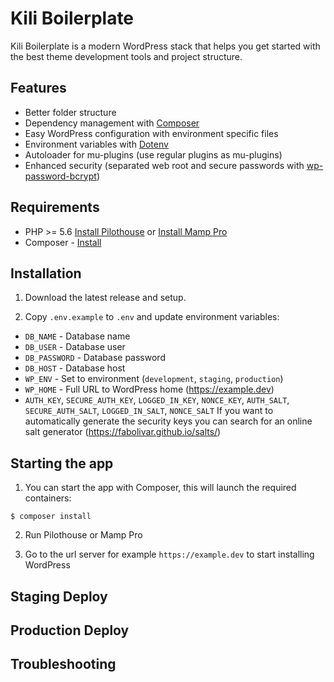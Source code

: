 # Kili Boilerplate

Kili Boilerplate is a modern WordPress stack that helps you get started with the best theme development tools and project structure.

## Features
* Better folder structure
* Dependency management with [Composer](http://getcomposer.org)
* Easy WordPress configuration with environment specific files
* Environment variables with [Dotenv](https://github.com/vlucas/phpdotenv)
* Autoloader for mu-plugins (use regular plugins as mu-plugins)
* Enhanced security (separated web root and secure passwords with [wp-password-bcrypt](https://github.com/roots/wp-password-bcrypt))

## Requirements
* PHP >= 5.6 [Install Pilothouse](https://github.com/Pilothouse-App/Pilothouse/wiki/Installation) or [Install Mamp Pro](https://www.mamp.info/en/downloads/)
* Composer - [Install](https://getcomposer.org/doc/00-intro.md#installation-linux-unix-osx)


## Installation

1. Download the latest release and setup.

2. Copy `.env.example` to `.env` and update environment variables:
  * `DB_NAME` - Database name
  * `DB_USER` - Database user
  * `DB_PASSWORD` - Database password
  * `DB_HOST` - Database host
  * `WP_ENV` - Set to environment (`development`, `staging`, `production`)
  * `WP_HOME` - Full URL to WordPress home (https://example.dev)
  * `AUTH_KEY`, `SECURE_AUTH_KEY`, `LOGGED_IN_KEY`, `NONCE_KEY`, `AUTH_SALT`, `SECURE_AUTH_SALT`, `LOGGED_IN_SALT`, `NONCE_SALT`
    If you want to automatically generate the security keys you can search for an online salt generator (https://fabolivar.github.io/salts/)

## Starting the app
1. You can start the app with Composer, this will launch the required containers:

 ```
 $ composer install
 ```

2. Run Pilothouse or Mamp Pro
    
3. Go to the url server for example ```https://example.dev``` to start installing WordPress

## Staging Deploy

## Production Deploy

## Troubleshooting

